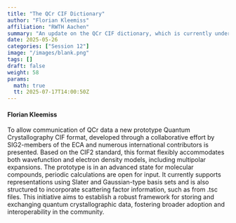 ```yaml
---
title: "The QCr CIF Dictionary"
author: "Florian Kleemiss"
affiliation: "RWTH Aachen"
summary: "An update on the QCr CIF dictionary, which is currently under development."
date: 2025-05-26
categories: ["Session 12"]
image: "/images/blank.png"
tags: []
draft: false
weight: 58
params:
  math: true
  tt: 2025-07-17T14:00:50Z
---
```


#### Florian Kleemiss

To allow communication of QCr data a new prototype Quantum Crystallography CIF format, developed through a collaborative effort by SIG2-members of the ECA and numerous international contributors is presented. Based on the CIF2 standard, this format flexibly accommodates both wavefunction and electron density models, including multipolar expansions. The prototype is in an advanced state for molecular compounds, periodic calculations are open for input. It currently supports representations using Slater and Gaussian-type basis sets and is also structured to incorporate scattering factor information, such as from .tsc files. This initiative aims to establish a robust framework for storing and exchanging quantum crystallographic data, fostering broader adoption and interoperability in the community.

